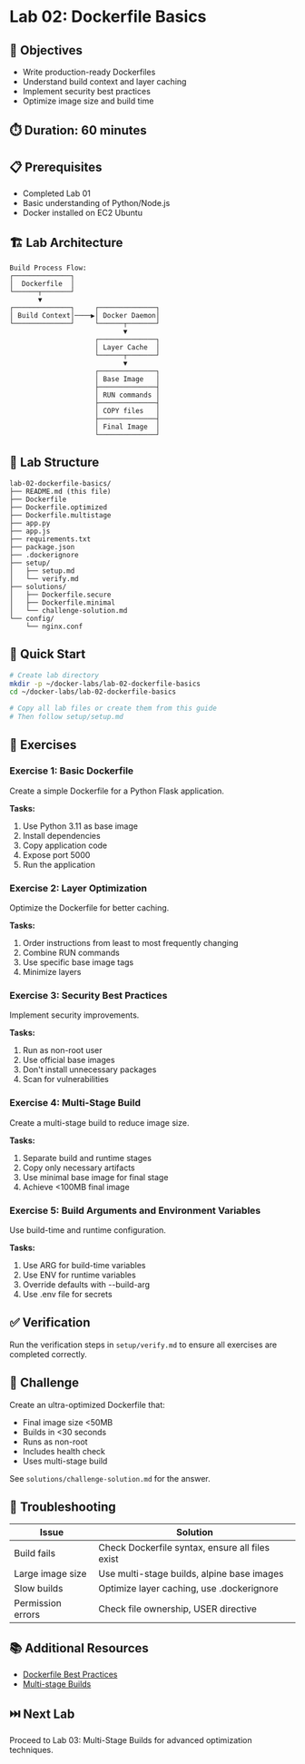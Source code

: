 # Lab 02: Dockerfile Basics

## 🎯 Objectives
- Write production-ready Dockerfiles
- Understand build context and layer caching
- Implement security best practices
- Optimize image size and build time

## ⏱️ Duration: 60 minutes

## 📋 Prerequisites
- Completed Lab 01
- Basic understanding of Python/Node.js
- Docker installed on EC2 Ubuntu

## 🏗️ Lab Architecture

```
Build Process Flow:
┌──────────────┐
│  Dockerfile  │
└──────┬───────┘
       ▼
┌──────────────┐     ┌──────────────┐
│ Build Context│────▶│ Docker Daemon│
└──────────────┘     └──────┬───────┘
                            ▼
                     ┌──────────────┐
                     │ Layer Cache  │
                     └──────┬───────┘
                            ▼
                     ┌──────────────┐
                     │ Base Image   │
                     ├──────────────┤
                     │ RUN commands │
                     ├──────────────┤
                     │ COPY files   │
                     ├──────────────┤
                     │ Final Image  │
                     └──────────────┘
```

## 📁 Lab Structure
```
lab-02-dockerfile-basics/
├── README.md (this file)
├── Dockerfile
├── Dockerfile.optimized
├── Dockerfile.multistage
├── app.py
├── app.js
├── requirements.txt
├── package.json
├── .dockerignore
├── setup/
│   ├── setup.md
│   └── verify.md
├── solutions/
│   ├── Dockerfile.secure
│   ├── Dockerfile.minimal
│   └── challenge-solution.md
└── config/
    └── nginx.conf
```

## 🚀 Quick Start

```bash
# Create lab directory
mkdir -p ~/docker-labs/lab-02-dockerfile-basics
cd ~/docker-labs/lab-02-dockerfile-basics

# Copy all lab files or create them from this guide
# Then follow setup/setup.md
```

## 📝 Exercises

### Exercise 1: Basic Dockerfile
Create a simple Dockerfile for a Python Flask application.

**Tasks:**
1. Use Python 3.11 as base image
2. Install dependencies
3. Copy application code
4. Expose port 5000
5. Run the application

### Exercise 2: Layer Optimization
Optimize the Dockerfile for better caching.

**Tasks:**
1. Order instructions from least to most frequently changing
2. Combine RUN commands
3. Use specific base image tags
4. Minimize layers

### Exercise 3: Security Best Practices
Implement security improvements.

**Tasks:**
1. Run as non-root user
2. Use official base images
3. Don't install unnecessary packages
4. Scan for vulnerabilities

### Exercise 4: Multi-Stage Build
Create a multi-stage build to reduce image size.

**Tasks:**
1. Separate build and runtime stages
2. Copy only necessary artifacts
3. Use minimal base image for final stage
4. Achieve <100MB final image

### Exercise 5: Build Arguments and Environment Variables
Use build-time and runtime configuration.

**Tasks:**
1. Use ARG for build-time variables
2. Use ENV for runtime variables
3. Override defaults with --build-arg
4. Use .env file for secrets

## ✅ Verification
Run the verification steps in `setup/verify.md` to ensure all exercises are completed correctly.

## 🎯 Challenge
Create an ultra-optimized Dockerfile that:
- Final image size <50MB
- Builds in <30 seconds
- Runs as non-root
- Includes health check
- Uses multi-stage build

See `solutions/challenge-solution.md` for the answer.

## 🔧 Troubleshooting

| Issue | Solution |
|-------|----------|
| Build fails | Check Dockerfile syntax, ensure all files exist |
| Large image size | Use multi-stage builds, alpine base images |
| Slow builds | Optimize layer caching, use .dockerignore |
| Permission errors | Check file ownership, USER directive |

## 📚 Additional Resources
- [Dockerfile Best Practices](https://docs.docker.com/develop/develop-images/dockerfile_best-practices/)
- [Multi-stage Builds](https://docs.docker.com/develop/develop-images/multistage-build/)

## ⏭️ Next Lab
Proceed to Lab 03: Multi-Stage Builds for advanced optimization techniques.
